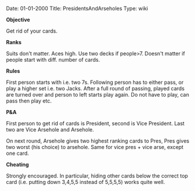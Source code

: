 Date: 01-01-2000
Title: PresidentsAndArseholes
Type: wiki



**Objective**

Get rid of your cards.

**Ranks**

Suits don't matter. Aces high. Use two decks if people&gt;7. Doesn't
matter if people start with diff. number of cards.

**Rules**

First person starts with i.e. two 7s. Following person has to either
pass, or play a higher set i.e. two Jacks. After a full round of
passing, played cards are turned over and person to left starts play
again. Do not have to play, can pass then play etc.

**P&A**

First person to get rid of cards is President, second is Vice President.
Last two are Vice Arsehole and Arsehole.

On next round, Arsehole gives two highest ranking cards to Pres, Pres
gives two worst (his choice) to arsehole. Same for vice pres + vice
arse, except one card.

**Cheating**

Strongly encouraged. In particular, hiding other cards below the correct
top card (i.e. putting down 3,4,5,5 instead of 5,5,5,5) works quite
well.
